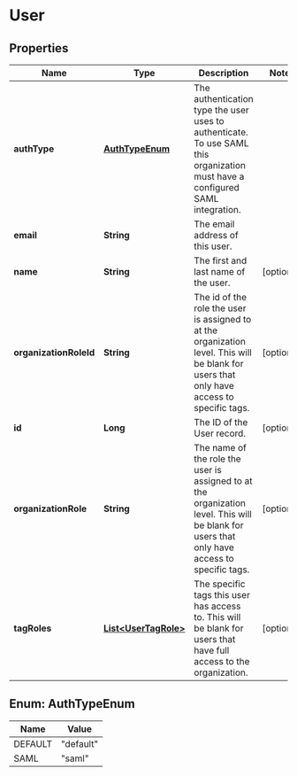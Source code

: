 
# User

## Properties
Name | Type | Description | Notes
------------ | ------------- | ------------- | -------------
**authType** | [**AuthTypeEnum**](#AuthTypeEnum) | The authentication type the user uses to authenticate. To use SAML this organization must have a configured SAML integration. | 
**email** | **String** | The email address of this user. | 
**name** | **String** | The first and last name of the user. |  [optional]
**organizationRoleId** | **String** | The id of the role the user is assigned to at the organization level. This will be blank for users that only have access to specific tags. |  [optional]
**id** | **Long** | The ID of the User record. |  [optional]
**organizationRole** | **String** | The name of the role the user is assigned to at the organization level. This will be blank for users that only have access to specific tags. |  [optional]
**tagRoles** | [**List&lt;UserTagRole&gt;**](UserTagRole.md) | The specific tags this user has access to. This will be blank for users that have full access to the organization. |  [optional]


<a name="AuthTypeEnum"></a>
## Enum: AuthTypeEnum
Name | Value
---- | -----
DEFAULT | &quot;default&quot;
SAML | &quot;saml&quot;



